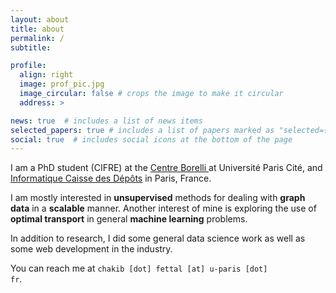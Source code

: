 ```yaml
---
layout: about
title: about
permalink: /
subtitle:

profile:
  align: right
  image: prof_pic.jpg
  image_circular: false # crops the image to make it circular
  address: >

news: true  # includes a list of news items
selected_papers: true # includes a list of papers marked as "selected={true}"
social: true  # includes social icons at the bottom of the page
---
```

I am a PhD student (CIFRE) at the 
<a href='https://centreborelli.ens-paris-saclay.fr/en'>Centre Borelli </a> at Université Paris Cité, and <a href="https://www.icdc.caissedesdepots.fr/"> Informatique Caisse des Dépôts</a> in Paris, France. 



I am mostly interested in **unsupervised** methods for dealing with **graph data** in a **scalable** manner. Another interest of mine is exploring the use of **optimal transport** in general **machine learning** problems.

In addition to research, I did some general data science work as well as some web development in the industry.

You can reach me at <code>chakib [dot] fettal [at] u-paris [dot] fr</code>.

